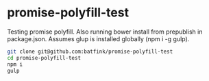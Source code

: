 promise-polyfill-test
=====================

Testing promise polyfill. Also running bower install from prepublish in package.json.
Assumes glup is installed globally (npm i -g gulp).

```bash
git clone git@github.com:batfink/promise-polyfill-test
cd promise-polyfill-test
npm i
gulp
```
